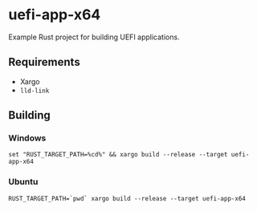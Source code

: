 # uefi-app-x64

Example Rust project for building UEFI applications.

## Requirements

  * Xargo
  * `lld-link`

## Building

### Windows

```batch
set "RUST_TARGET_PATH=%cd%" && xargo build --release --target uefi-app-x64
```

### Ubuntu

```shell
RUST_TARGET_PATH=`pwd` xargo build --release --target uefi-app-x64
```
